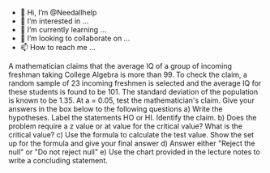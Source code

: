 - 👋 Hi, I’m @Needallhelp
- 👀 I’m interested in ...
- 🌱 I’m currently learning ...
- 💞️ I’m looking to collaborate on ...
- 📫 How to reach me ...

<!---
Needallhelp/Needallhelp is a ✨ special ✨ repository because its `README.md` (this file) appears on your GitHub profile.
You can click the Preview link to take a look at your changes.
--->
A mathematician claims that the average IQ of a group of incoming freshman taking College Algebra is more than 99. To check the claim, a random sample of 23 incoming freshmen is selected and the average IQ for these students is found to be 101. The standard deviation of the
population is known to be 1.35. At a = 0.05, test the mathematician's claim.
Give your answers in the box below to the following questions
a) Write the hypotheses. Label the statements HO or HI. Identify the claim.
b) Does the problem require a z value or at value for the critical value? What is the critical value?
c) Use the formula to calculate the test value. Show the set up for the formula and give your
final answer
d) Answer either "Reject the null" or "Do not reject null"
e) Use the chart provided in the lecture notes to write a concluding statement.
